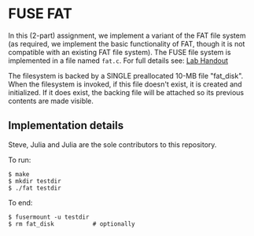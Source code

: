 # FUSE FAT
In this (2-part) assignment, we implement a variant of the FAT file system (as required, we implement the basic functionality of FAT, though it is not compatible with an existing FAT file system). The FUSE file system is implemented in a file named `fat.c`. For full details see: [Lab Handout](http://cs.williams.edu/~jannen/teaching/s19/cs333/labs/fuse/fuse_fat1.html)
 
The filesystem is backed by a SINGLE preallocated 10-MB file "fat_disk". When the filesystem is invoked, if this file doesn't exist, it is created and initialized. If it does exist, the backing file will be attached so its previous contents are made visible.


## Implementation details

Steve, Julia and Julia are the sole contributors to this repository. 

To run:
```
$ make
$ mkdir testdir
$ ./fat testdir
```

To end:
```
$ fusermount -u testdir
$ rm fat_disk           # optionally
```
